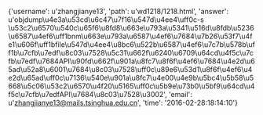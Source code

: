 {'username': u'zhangjianye13', 'path': u'wd1218/1218.html', 'answer': u'objdump\u4e3a\u53cd\u6c47\u7f16\u547d\u4ee4\uff0c-s \u53c2\u6570\u540c\u65f6\u8fd8\u663e\u793a\u5341\u516d\u8fdb\u5236\u6587\u4ef6\uff1bnm\u663e\u793a\u6587\u4ef6\u7684\u7b26\u53f7\u4fe1\u606f\uff1bfile\u547d\u4ee4\u8bc6\u522b\u6587\u4ef6\u7c7b\u578b\uff1b\u7cfb\u7edf\u8c03\u7528\u5c31\u662f\u6240\u6709\u64cd\u4f5c\u7cfb\u7edf\u7684API\u90fd\u662f\u901a\u8fc7\u8f6f\u4ef6\u7684\u4e2d\u65ad\u52a8\u6001\u7684\u8c03\u7528\uff0c\u89e6\u53d1\u8f6f\u4ef6\u4e2d\u65ad\uff0c\u7136\u540e\u901a\u8fc7\u4e00\u4e9b\u5bc4\u5b58\u5668\u5c06\u53c2\u6570\u4f20\u5165\uff0c\u5b9e\u73b0\u5bf9\u64cd\u4f5c\u7cfb\u7edfAPI\u7684\u8c03\u7528\u3002', 'email': u'zhangjianye13@mails.tsinghua.edu.cn', 'time': '2016-02-28:18:14:10'}